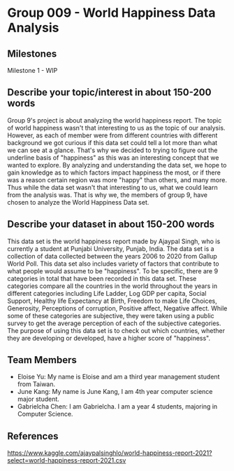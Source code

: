 # Group 009 - World Happiness Data Analysis


## Milestones

Milestone 1 - WIP

## Describe your topic/interest in about 150-200 words

Group 9's project is about analyzing the world happiness report. The topic of world happiness wasn't that interesting to us as the topic of our analysis. However, as each of member were from different countries with different background we got curious if this data set could tell a lot more than what we can see at a glance. That's why we decided to trying to figure out the underline basis of "happiness" as this was an interesting concept that we wanted to explore. By analyzing and understanding the data set, we hope to gain knowledge as to which factors impact happiness the most, or if there was a reason certain region was more "happy" than others, and many more. Thus while the data set wasn't that interesting to us, what we could learn from the analysis was. That is why we, the members of group 9, have chosen to analyze the World Happiness Data set.

## Describe your dataset in about 150-200 words

This data set is the world happiness report made by Ajaypal Singh, who is currently a student at Punjabi University, Punjab, India. The data set is a collection of data collected between the years 2006 to 2020 from Gallup World Poll. This data set also includes variety of factors that contribute to what people would assume to be "happiness". To be specific, there are 9 categories in total that have been recorded in this data set. These categories compare all the countries in the world throughout the years in different categories including Life Ladder, Log GDP per capita, Social Support, Healthy life Expectancy at Birth, Freedom to make Life Choices, Generosity, Perceptions of corruption, Positive affect, Negative affect. While some of these categories are subjective, they were taken using a public survey to get the average perception of each of the subjective categories. The purpose of using this data set is to check out which countries, whether they are developing or developed, have a higher score of "happiness".


## Team Members

- Eloise Yu: My name is Eloise and am a third year management student from Taiwan.
- June Kang: My name is June Kang, I am 4th year computer science major student.
- Gabrielcha Chen: I am Gabrielcha. I am a year 4 students, majoring in Computer Science.

## References

https://www.kaggle.com/ajaypalsinghlo/world-happiness-report-2021?select=world-happiness-report-2021.csv